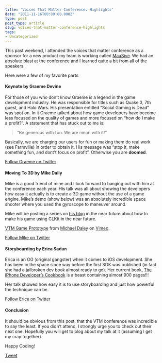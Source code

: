 ```yaml
---
title: 'Voices That Matter Conference: Highlights'
date: "2011-11-16T00:00:00.000Z"
type: post 
post_type: article
slug: voices-that-matter-conference-highlights
tags: 
- Uncategorized
---
```

This past weekend, I attended the voices that matter conference as a sponsor for a new product my team is working called [MaaSive][1]. We had an absolute blast at the conference and I learned quite a bit from all of the speakers.

Here were a few of my favorite parts:

#### Keynote by Graeme Devine

For those of you who don&#8217;t know Graeme is a legend in the game development industry. He was responsible for titles such as Quake 3, 7th guest, and Halo Wars. His presentation entitled &#8220;Social Gaming is Dead&#8221; was spot on. In it Graeme talked about how game developers have become less focused on the quality of games and more focused on &#8220;how do I make a profit?&#8221;. A statement that has stuck out to me is:

> &#8220;Be generous with fun. We are mean with it!&#8221; 

Basically, we are charging our users for fun or making them do real work (see Farmville) in order to obtain it. His message was &#8220;stop it, make something fun, and dont&#8217;t focus on profit&#8221;. Otherwise you are **doomed**.

[Follow Graeme on Twitter][2]

#### Moving To 3D by Mike Daily

Mike is a good friend of mine and I look forward to hanging out with him at the conference each year. His talk was all about showing the developers how easy it actually is to create a 3D game without the use of a game engine. Mike&#8217;s demo (show below) was an absolutely incredible space shooter where you used the gyroscope to maneuver around.

Mike will be posting a series on [his blog][3] in the near future about how to make his game using GLKit in the near future.



[VTM Game Prototype][4] from [Michael Daley][5] on [Vimeo][6].

[Follow Mike on Twitter][7]

#### Storyboarding by Erica Sadun

Erica is an OG (original gangster) when it comes to iOS development. She has been in the space since way before the first SDK was published (in fact she had a jailbroken dev book almost ready to go). Her current book, [The iPhone Developer&#8217;s Cookbook][8] is a beast containing almost 900 pages!!!

Her talk showed how easy it is to use storyboarding and just how powerful the technique can be.

[Follow Erica on Twitter][9]

#### Conclusion

It should be obvious from this post, that the VTM conference was incredible to say the least. If you didn&#8217;t attend, I strongly urge you to check out their next one. Hopefully you will get to blog about *my* talk at it (assuming I get my crap together).

Happy Coding!

<div style="">
  <a href="http://twitter.com/share" class="twitter-share-button" data-count="horizontal" data-text="Voices That Matter Conference: Highlights" data-url="http://brandontreb.com/voices-that-matter-conference-highlights"  data-via="brandontreb" data-related="brandontreb:">Tweet</a>
</div>

 [1]: http://maasive.co
 [2]: https://twitter.com/#!/zaphodgjd
 [3]: http://www.71squared.com/
 [4]: http://vimeo.com/31690099
 [5]: http://vimeo.com/michaeldaley
 [6]: http://vimeo.com
 [7]: https://twitter.com/#!/mikedaley
 [8]: http://www.amazon.com/iPhone-Developers-Cookbook-Building-Applications/dp/0321659570
 [9]: https://twitter.com/#!/ericasadun